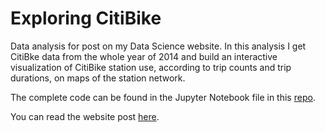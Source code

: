 # Exploring CitiBike

Data analysis for post on my Data Science website. In this analysis I get CitiBke data from
the whole year of 2014 and build an interactive visualization of CitiBike station use, according
to trip counts and trip durations, on maps of the station network.

The complete code can be found in the Jupyter Notebook file in this [repo](exploring_citibike.ipynb).

You can read the website post [here](http://luisvalesilva.github.io/datasimple/citibike.html).
